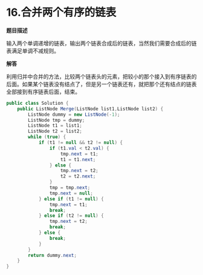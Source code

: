 # 16.合并两个有序的链表

**题目描述**

输入两个单调递增的链表，输出两个链表合成后的链表，当然我们需要合成后的链表满足单调不减规则。

**解答**

利用归并中合并的方法，比较两个链表头的元素，把较小的那个接入到有序链表的后面。如果某个链表没有结点了，但是另一个链表还有，就把那个还有结点的链表全部接到有序链表后面，结束。

```java
public class Solution {
    public ListNode Merge(ListNode list1,ListNode list2) {
        ListNode dummy = new ListNode(-1);
        ListNode tmp = dummy;
        ListNode t1 = list1;
        ListNode t2 = list2;
        while (true) {
            if (t1 != null && t2 != null) {
                if (t1.val < t2.val) {
                    tmp.next = t1;
                    t1 = t1.next;
                } else {
                    tmp.next = t2;
                    t2 = t2.next;
                }
                tmp = tmp.next;
                tmp.next = null;
            } else if (t1 != null) {
                tmp.next = t1;
                break;
            } else if (t2 != null) {
                tmp.next = t2;
                break;
            } else {
                break;
            }
        }
        return dummy.next;
    }
}
```
